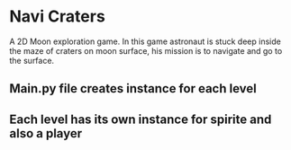 # Navi Craters
A 2D Moon exploration game. In this game astronaut is stuck deep inside the maze of craters on moon surface, his mission is to navigate and go to the surface.

## Main.py file creates instance for each level

## Each level has its own instance for spirite and also a player
